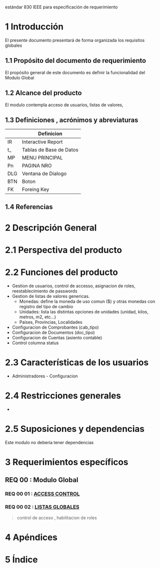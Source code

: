 estándar 830 IEEE para especificación de requerimiento

# 1 Introducción
El presente documento presentará de forma organizada los requisitos globales

## 1.1	Propósito del documento de requerimiento
El propósito general de este documento es definir la funcionalidad del Modulo Global

## 1.2	Alcance del producto
El modulo contempla acceso de usuarios, listas de valores, 

## 1.3	Definiciones , acrónimos y abreviaturas
|| Definicion|
|-|-|
| IR   | Interactive Report|
| t_   | Tablas de Base de Datos|
| MP   | MENU PRINCIPAL|
| Pn   | PAGINA NRO|
| DLG  | Ventana de Dialogo |
| BTN  | Boton |
| FK   | Foreing Key |

## 1.4	Referencias

 

# 2	Descripción General
# 2.1	Perspectiva del producto

# 2.2	Funciones del producto
- Gestion de usuarios, control de accesso, asignacion de roles, reestablecimiento de passwords
- Gestion de listas de valores genericas. 
  - Monedas: define la moneda de uso comun ($) y otras monedas con registro del tipo de cambio  
  - Unidades: lista las distintas opciones de unidades (unidad, kilos, metros, m2, etc...)
  - Paises, Provincias, Localidades
- Configuracion de Comprobantes (cab_tipo)
- Configuracion de Documentos   (doc_tipo)
- Configuracion de Cuentas (asiento contable)
- Control columna status

# 2.3	Características de los usuarios
- Administradores - Configuracion


# 2.4	Restricciones generales
- 

# 2.5	Suposiciones y dependencias
Este modulo no deberia tener dependencias



# 3	Requerimientos específicos
## REQ 00 : Modulo Global

### REQ 00 01 : [ACCESS CONTROL](<REQ 00 01 ACCESS CONTROL/Req 00 01 Access Control.md>)
### REQ 00 02 : [LISTAS GLOBALES](<REQ 00 01 ACCESS CONTROL/Req 00 01 Access Control.md>)
> control de acceso , habilitacion de roles







# 4	Apéndices

# 5	Índice
